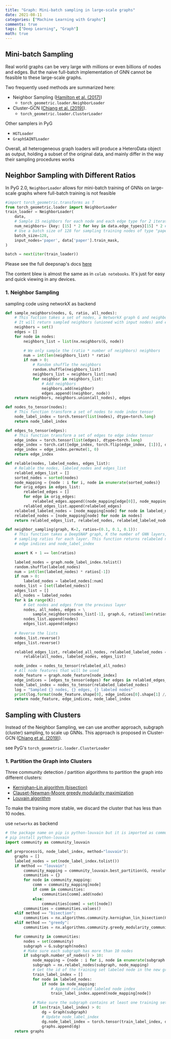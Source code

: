 ```yaml
---
title: "Graph: Mini-batch sampling in large-scale graphs"
date: 2021-08-11
categories: ["Machine Learning with Graphs"]
comments: true
tags: ["Deep Learning", "Graph"]
math: true
---
```



## Mini-batch Sampling

Real world graphs can be very large with millions or even billions of nodes and edges. But the naive full-batch implementation of GNN cannot be feasible to these large-scale graphs. 

Two frequently used methods are summarized here:
- Neighbor Sampling ([Hamilton et al. (2017)](https://arxiv.org/abs/1706.02216)) 
    -  `torch_geometric.loader.NeighborLoader`
- Cluster-GCN ([Chiang et al. (2019)](https://arxiv.org/abs/1905.07953)).
    - `torch_geometric.loader.ClusterLoader`

Other samplers in PyG
- `HGTLoader`
- `GraphSAINTLoader`

Overall, all heterogeneous graph loaders will produce a HeteroData object as output, holding a subset of the original data, and mainly differ in the way their sampling procedures works

## Neighbor Sampling with Different Ratios

In PyG 2.0, `NeighborLoader` allows for mini-batch training of GNNs on large-scale graphs
where full-batch training is not feasible

```python
#import torch_geometric.transforms as T
from torch_geometric.loader import NeighborLoader
train_loader = NeighborLoader(
    data,
    # Sample 15 neighbors for each node and each edge type for 2 iterations:
    num_neighbors= {key: [15] * 2 for key in data.edge_types}[15] * 2 # heterograph
    # Use a batch size of 128 for sampling training nodes of type "paper":
    batch_size=128,
    input_nodes='paper', data['paper'].train_mask,
)

batch = next(iter(train_loader))
```

Please see the full deepsnap's docs [here](https://snap.stanford.edu/deepsnap/notes/colab.html) 

The content blew is almost the same as in `colab notebooks`.  It's just for easy and quick viewing in any devices.
### 1. Neighbor Sampling
sampling code using networkX as backend
```python
def sample_neighbors(nodes, G, ratio, all_nodes):
    # This fuction takes a set of nodes, a NetworkX graph G and neighbor sampling ratio.
    # It will return sampled neighbors (unioned with input nodes) and edges between 
    neighbors = set()
    edges = []
    for node in nodes:
        neighbors_list = list(nx.neighbors(G, node))

        # We only sample the (ratio * number of neighbors) neighbors
        num = int(len(neighbors_list) * ratio)
        if num > 0:
            # Random shuffle the neighbors
            random.shuffle(neighbors_list)
            neighbors_list = neighbors_list[:num]
            for neighbor in neighbors_list:
                # Add neighbors
                neighbors.add(neighbor)
                edges.append((neighbor, node))
    return neighbors, neighbors.union(all_nodes), edges

def nodes_to_tensor(nodes):
    # This function transform a set of nodes to node index tensor
    node_label_index = torch.tensor(list(nodes), dtype=torch.long)
    return node_label_index

def edges_to_tensor(edges):
    # This function transform a set of edges to edge index tensor
    edge_index = torch.tensor(list(edges), dtype=torch.long)
    edge_index = torch.cat([edge_index, torch.flip(edge_index, [1])], dim=0)
    edge_index = edge_index.permute(1, 0)
    return edge_index

def relable(nodes, labeled_nodes, edges_list):
    # Relable the nodes, labeled_nodes and edges_list
    relabled_edges_list = []
    sorted_nodes = sorted(nodes)
    node_mapping = {node : i for i, node in enumerate(sorted_nodes)}
    for orig_edges in edges_list:
        relabeled_edges = []
        for edge in orig_edges:
            relabeled_edges.append((node_mapping[edge[0]], node_mapping[edge[1]]))
        relabled_edges_list.append(relabeled_edges)
    relabeled_labeled_nodes = [node_mapping[node] for node in labeled_nodes]
    relabeled_nodes = [node_mapping[node] for node in nodes]
    return relabled_edges_list, relabeled_nodes, relabeled_labeled_nodes

def neighbor_sampling(graph, K=2, ratios=(0.1, 0.1, 0.1)):
    # This function takes a DeepSNAP graph, K the number of GNN layers, and neighbor 
    # sampling ratios for each layer. This function returns relabeled node feature, 
    # edge indices and node_label_index

    assert K + 1 == len(ratios)

    labeled_nodes = graph.node_label_index.tolist()
    random.shuffle(labeled_nodes)
    num = int(len(labeled_nodes) * ratios[-1])
    if num > 0:
        labeled_nodes = labeled_nodes[:num]
    nodes_list = [set(labeled_nodes)]
    edges_list = []
    all_nodes = labeled_nodes
    for k in range(K):
        # Get nodes and edges from the previous layer
        nodes, all_nodes, edges = \
            sample_neighbors(nodes_list[-1], graph.G, ratios[len(ratios) - k - 2], all_nodes)
        nodes_list.append(nodes)
        edges_list.append(edges)
    
    # Reverse the lists
    nodes_list.reverse()
    edges_list.reverse()

    relabled_edges_list, relabeled_all_nodes, relabeled_labeled_nodes = \
        relable(all_nodes, labeled_nodes, edges_list)

    node_index = nodes_to_tensor(relabeled_all_nodes)
    # All node features that will be used
    node_feature = graph.node_feature[node_index]
    edge_indices = [edges_to_tensor(edges) for edges in relabled_edges_list]
    node_label_index = nodes_to_tensor(relabeled_labeled_nodes)
    log = "Sampled {} nodes, {} edges, {} labeled nodes"
    print(log.format(node_feature.shape[0], edge_indices[0].shape[1] // 2, node_label_index.shape[0]))
    return node_feature, edge_indices, node_label_index

```

## Sampling with Clusters

Instead of the Neighbor Sampling, we can use another approach, subgraph (cluster) sampling, to scale up GNNs. This approach is proposed in Cluster-GCN ([Chiang et al. (2019)](https://arxiv.org/abs/1905.07953)).

see PyG's `torch_geometric.loader.ClusterLoader`


### 1. Partition the Graph into Clusters

Three community detection / partition algorithms to partition the graph into different clusters:
* [Kernighan–Lin algorithm (bisection)](https://networkx.org/documentation/stable/reference/algorithms/generated/networkx.algorithms.community.kernighan_lin.kernighan_lin_bisection.html)
* [Clauset-Newman-Moore greedy modularity maximization](https://networkx.org/documentation/stable/reference/algorithms/generated/networkx.algorithms.community.modularity_max.greedy_modularity_communities.html#networkx.algorithms.community.modularity_max.greedy_modularity_communities)
* [Louvain algorithm](https://python-louvain.readthedocs.io/en/latest/api.html)

To make the training more stable, we discard the cluster that has less than 10 nodes.

use `networkx` as backend
```python
# the package name on pip is python-louvain but it is imported as community in python
# pip install python-louvain
import community as community_louvain

def preprocess(G, node_label_index, method="louvain"):
    graphs = []
    labeled_nodes = set(node_label_index.tolist())
    if method == "louvain":
        community_mapping = community_louvain.best_partition(G, resolution=10)
        communities = {}
        for node in community_mapping:
            comm = community_mapping[node]
            if comm in communities:
                communities[comm].add(node)
            else:
                communities[comm] = set([node])
        communities = communities.values()
    elif method == "bisection":
        communities = nx.algorithms.community.kernighan_lin_bisection(G)
    elif method == "greedy":
        communities = nx.algorithms.community.greedy_modularity_communities(G)

    for community in communities:
        nodes = set(community)
        subgraph = G.subgraph(nodes)
        # Make sure each subgraph has more than 10 nodes
        if subgraph.number_of_nodes() > 10:
            node_mapping = {node : i for i, node in enumerate(subgraph.nodes())}
            subgraph = nx.relabel_nodes(subgraph, node_mapping)
            # Get the id of the training set labeled node in the new graph
            train_label_index = []
            for node in labeled_nodes:
                if node in node_mapping:
                    # Append relabeled labeled node index
                    train_label_index.append(node_mapping[node])

            # Make sure the subgraph contains at least one training set labeled node
            if len(train_label_index) > 0:
                dg = Graph(subgraph)
                # Update node_label_index
                dg.node_label_index = torch.tensor(train_label_index, dtype=torch.long)
                graphs.append(dg)
    return graphs
    
```